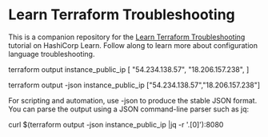 # Learn Terraform Troubleshooting

This is a companion repository for the [Learn Terraform Troubleshooting](https://learn.hashicorp.com/tutorials/terraform/troubleshooting-workflow) tutorial on HashiCorp Learn. Follow along to learn more about configuration language troubleshooting.



terraform output instance_public_ip
[
  "54.234.138.57",
  "18.206.157.238",
]


terraform output -json instance_public_ip
["54.234.138.57","18.206.157.238"]


For scripting and automation, use -json to produce the stable JSON format. You can parse the output using a JSON command-line parser such as jq:


curl $(terraform output -json instance_public_ip |jq -r '.[0]'):8080